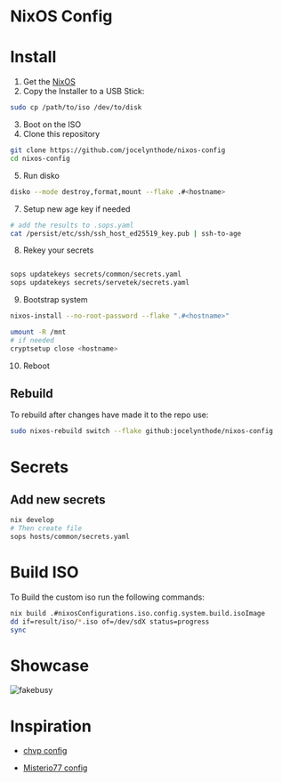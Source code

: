 # NixOS Config

# Install

1. Get the [NixOS](https://channels.nixos.org/nixos-22.05/latest-nixos-minimal-x86_64-linux.iso)
2. Copy the Installer to a USB Stick:

```bash
sudo cp /path/to/iso /dev/to/disk
```

3. Boot on the ISO
4. Clone this repository

```bash
git clone https://github.com/jocelynthode/nixos-config
cd nixos-config
```

5. Run disko

```bash
disko --mode destroy,format,mount --flake .#<hostname>
```

7. Setup new age key if needed

```bash
# add the results to .sops.yaml
cat /persist/etc/ssh/ssh_host_ed25519_key.pub | ssh-to-age

```

8. Rekey your secrets

```bash

sops updatekeys secrets/common/secrets.yaml
sops updatekeys secrets/servetek/secrets.yaml
```

9. Bootstrap system

```bash
nixos-install --no-root-password --flake ".#<hostname>"

umount -R /mnt
# if needed
cryptsetup close <hostname>
```

10. Reboot

## Rebuild

To rebuild after changes have made it to the repo use:

```bash
sudo nixos-rebuild switch --flake github:jocelynthode/nixos-config
```

# Secrets

## Add new secrets

```bash
nix develop
# Then create file
sops hosts/common/secrets.yaml
```

# Build ISO

To Build the custom iso run the following commands:

```bash
nix build .#nixosConfigurations.iso.config.system.build.isoImage
dd if=result/iso/*.iso of=/dev/sdX status=progress
sync

```

# Showcase

![fakebusy](https://i.imgur.com/wmurHSd.png)

# Inspiration

- [chvp config](https://github.com/chvp/nixos-config)

- [Misterio77 config](https://github.com/Misterio77/nix-config)

